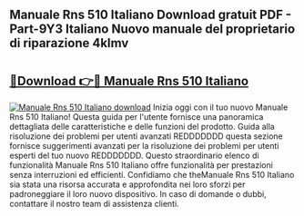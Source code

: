 ## Manuale Rns 510 Italiano Download gratuit PDF - Part-9Y3 Italiano Nuovo manuale del proprietario di riparazione 4kImv

# <h2><a href="http://dfgbfg7.blite.top/?on=Manuale+Rns+510+Italiano">🔗Download 👉🔴 Manuale Rns 510 Italiano</a></h2>

[![Manuale Rns 510 Italiano download](https://i.imgur.com/lujVjoI.png)](http://dfgbfg7.blite.top/?on=Manuale+Rns+510+Italiano)
Inizia oggi con il tuo nuovo Manuale Rns 510 Italiano! Questa guida per l'utente fornisce una panoramica dettagliata delle caratteristiche e delle funzioni del prodotto. Guida alla risoluzione dei problemi per utenti avanzati REDDDDDDD questa sezione fornisce suggerimenti avanzati per la risoluzione dei problemi per utenti esperti del tuo nuovo REDDDDDDD. Questo straordinario elenco di funzionalità Manuale Rns 510 Italiano offre funzionalità per prestazioni senza interruzioni ed efficienti. Confidiamo che theManuale Rns 510 Italiano sia stata una risorsa accurata e approfondita nei loro sforzi per padroneggiare il loro nuovo dispositivo. In caso di domande o dubbi, contattare il nostro team di assistenza clienti.
